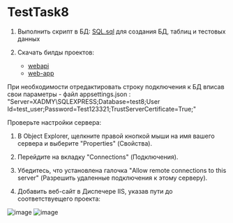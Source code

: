 # TestTask8
1. Выполнить скрипт в БД: [SQL.sql](https://github.com/mihail2771/TestTask8/blob/main/SQL.sql) для создания БД, таблиц и тестовых данных

2. Скачать билды проектов:
   - [webapi](https://download-directory.github.io/?url=https%3A%2F%2Fgithub.com%2Fmihail2771%2FTestTask8%2Ftree%2Fmain%2Fwebapi%2Fbin%2FRelease%2Fnet8.0%2Fpublish) 
   - [web-app ](https://download-directory.github.io/?url=https%3A%2F%2Fgithub.com%2Fmihail2771%2FTestTask8%2Ftree%2Fmain%2Fweb-app%2Fbuild)

При необходимости отредактировать строку подключения к БД  вписав свои параметры - файл appsettings.json : "Server=XADMY\\SQLEXPRESS;Database=test8;User Id=test_user;Password=Test123321;TrustServerCertificate=True;"

Проверьте настройки сервера:
      
   1. В Object Explorer, щелкните правой кнопкой мыши на имя вашего сервера и выберите "Properties" (Свойства).
      
   2. Перейдите на вкладку "Connections" (Подключения).
      
   3. Убедитесь, что установлена галочка "Allow remote connections to this server" (Разрешить удаленные подключения к этому серверу).
      

3. Добавить веб-сайт в Диспечере IIS, указав пути до соответствуещего проекта:

![image](https://github.com/mihail2771/TestTask8/assets/47285121/9fc27d1d-4853-449f-91ad-a43020e73167)
![image](https://github.com/mihail2771/TestTask8/assets/47285121/82647d02-efaa-4b72-940c-647a9a0d3dc4)

